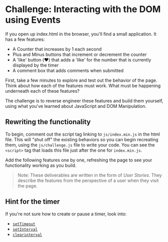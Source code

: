 # Challenge: Interacting with the DOM using Events

If you open up index.html in the browser, you'll find a small application. It has a few features:

* A Counter that increases by 1 each second
* Plus and Minus buttons that increment or decrement the counter
* A 'like' button (❤️) that adds a 'like' for the number that is currently
  displayed by the timer
* A comment box that adds comments when submitted

First, take a few minutes to explore and test out the behavior of the page.
Think about how each of the features must work. What must be happening
underneath each of these features?

The challenge is to reverse engineer these features and build them yourself,
using what you've learned about JavaScript and DOM Manipulation.

## Rewriting the functionality

To begin, comment out the script tag linking to `js/index.min.js` in the html
file. This will "shut off" the existing behaviors so you can begin recreating
them, using the `js/challenge.js` file to write your code. You can see the
`<script>` tag that loads this file just after the one for `index.min.js`.

Add the following features one by one, refreshing the page to see your
functionality working as you build.

> Note: These deliverables are written in the form of _User Stories_. They
> describe the features from the perspective of a user when they visit the page.

<!-- * As a user, I should see the timer increment every second once the page has
   loaded. -->
<!-- * As a user, I can manually increment and decrement the counter using the plus
   and minus buttons. -->
<!-- * As a user, I can 'like' an individual number of the counter. I should see the
   count of the number of 'likes' associated with that number displayed. -->
<!-- * As a user, I can pause the counter, which should:

   * pause the counter
   * disable all buttons except the pause button
   * switch the label on the button from "pause" to "resume" -->
  
<!-- * As a user, I should be able to click the "restart" button to restart the
   counter and re-enable the buttons. -->

<!-- * As a user, I can leave comments on my gameplay, such as: "Wow, what a fun
   game this is." -->

## Hint for the timer

If you're not sure how to create or pause a timer, look into:

* [`setTimeout`](https://developer.mozilla.org/en-US/docs/Web/API/WindowOrWorkerGlobalScope/setTimeout)
* [`setInterval`](https://developer.mozilla.org/en-US/docs/Web/API/WindowOrWorkerGlobalScope/setInterval)
* [`clearinterval`](https://developer.mozilla.org/en-US/docs/Web/API/WindowOrWorkerGlobalScope/clearInterval)
